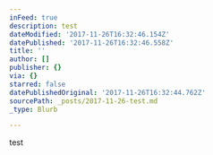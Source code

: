 ```yaml
---
inFeed: true
description: test
dateModified: '2017-11-26T16:32:46.154Z'
datePublished: '2017-11-26T16:32:46.558Z'
title: ''
author: []
publisher: {}
via: {}
starred: false
datePublishedOriginal: '2017-11-26T16:32:44.762Z'
sourcePath: _posts/2017-11-26-test.md
_type: Blurb

---
```

test